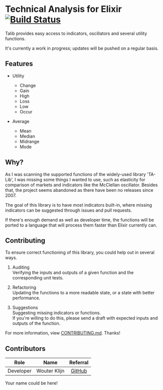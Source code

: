 # Technical Analysis for Elixir [![Build Status](https://travis-ci.org/wuhkuh/talib.svg?branch=master)](https://travis-ci.org/wuhkuh/talib)

Talib provides easy access to indicators, oscillators and several utility
functions.

It's currently a work in progress; updates will be pushed on a regular basis.

## Features

- Utility
  - Change
  - Gain
  - High
  - Loss
  - Low
  - Occur

- Average
  - Mean
  - Median
  - Midrange
  - Mode

## Why?

As I was scanning the supported functions of the widely-used library 'TA-Lib',
I was missing some things I wanted to use, such as elasticity for comparison of
markets and indicators like the McClellan oscillator. Besides that, the project
seems abandoned as there have been no releases since 2007.

The goal of this library is to have most indicators built-in, where missing
indicators can be suggested through issues and pull requests.

If there's enough demand as well as developer time, the functions will be ported
to a language that will process them faster than Elixir currently can.

## Contributing

To ensure correct functioning of this library, you could help out in several ways.

1. Auditing  
   Verifying the inputs and outputs of a given function and the corresponding unit tests.

2. Refactoring  
   Updating the functions to a more readable state, or a state with better performance.

3. Suggestions  
   Suggesting missing indicators or functions.  
   If you're willing to do this, please send a draft with expected inputs and outputs of the function.

For more information, view [CONTRIBUTING.md](CONTRIBUTING.md). Thanks!

## Contributors

|   Role    |     Name     |              Referral               |
| --------- | ------------ | :---------------------------------: |
| Developer | Wouter Klijn | [GitHub](https://github.com/wuhkuh) |

Your name could be here!
